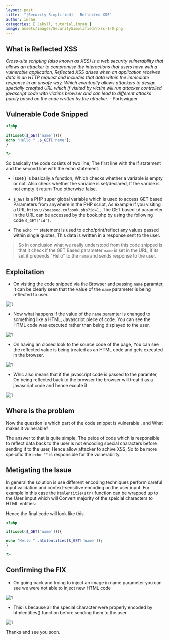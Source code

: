 ```yaml
---
layout: post
title:  "[Security Simplified] - Reflected XSS"
author: imran
categories: [ Jekyll, tutorial,imran ]
image: assets/images/SecuritySimplified/rxss-1/0.png
---
```





## What is Reflected XSS

_Cross-site scripting (also known as XSS) is a web security vulnerability that allows an attacker to compromise the interactions that users have with a vulnerable application, Reflected XSS arises when an application receives data in an HTTP request and includes that data within the immediate response in an unsafe way, Which eventually allows attackers to design specially creafted URL which if visited by victim will run attacker controlled javascript code with victims browser and can lead to different attacks purely based on the code written by the attacker._  - Portswigger


## Vulnerable Code Snipped


```php
<?php

if(isset($_GET['name'])){
echo "Hello " .$_GET['name'];
}

?>

```

So basically the code cosists of two line, The first line with the if statement and the second line with the echo statement. 

- isset() is basically a function, Which checks whether a variable is empty or not. Also check whether the variable is set/declared, If the varible is not empty it return True otherwise false.


- `$_GET` is a PHP super global variable which is used to access GET based Parameters from anywhere in the PHP script, As example if you visiting a URL `https://snapsec.co?book.php?id=1` , The GET based `id` parameter in the URL can be accessed by the book.php by using the following code `$_GET['id']`.

- The `echo ""` statement is used to echo/print/reflect any values passed within single quotes, This data is written in a response sent to the user.


> So in conclusion what we really understood from this code snipped is that it check if the GET Based parameter `name` is set in the URL, if its set it prepends "Hello" to the `name` and sends response to the user.

## Exploitation

- On visiting the code snipped via the Browser and passing `name` paramter, It can be clearly seen that the value of the `name` parameter is being reflected to user.

![1](/blog/assets/images/SecuritySimplified/rxss-1/1.png)



- Now what happens if the value of the `name` paramter is changed to something like a HTML, Javascript piece of code. You can see the HTML code was executed rather than being displayed to the user.

![1](/blog/assets/images/SecuritySimplified/rxss-1/2.png)



- On having an closed look to the source code of the page, You can see the reflected value is being treated as an HTML code and gets executed in the browser.


![1](/blog/assets/images/SecuritySimplified/rxss-1/3.png)




- Whic also means that if the javascript code is passed to the paramter, On being reflected back to the browser the browser will treat it as a javascript code and hence excute it

![1](/blog/assets/images/SecuritySimplified/rxss-1/4.png)



## Where is the problem

Now the question is which part of the code snippet is vulnerable , and What makes it vulnerable?

The answer to that is quite simple, The peice of code which is responsible to reflect data back to the user is not encoding special characters before sending it to the user, Hence allow attacker to achive XSS, So to be more speicific the `echo ""` is responsible for the vulnerability.


## Metigating the Issue

In general the solution is use different encoding techniques perform careful input validation and context-sensitive encoding on the user input. For example in this case the `htmlentitie(str)` function can be wrapped up to the User imput which will Convert majority of the speicial characters to HTML entities:




Hence the final code will look like this

```php
<?php

if(isset($_GET['name'])){

echo "Hello " .htmlentities($_GET['name']);
}

?>
```


## Confirming the FIX

- On going back and trying to inject an image in name parameter you can see we were not able to inject new HTML code

![1](/blog/assets/images/SecuritySimplified/rxss-1/5.png)


- This is because all the special character were properly encoded by htmlentities() function before sending them to the user.

![1](/blog/assets/images/SecuritySimplified/rxss-1/6.png)


Thanks and see you soon.



